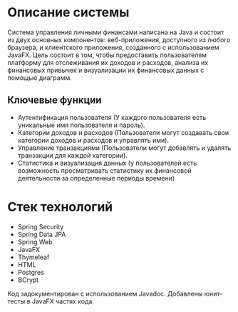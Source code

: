 # Описание системы

Система управления личными финансами написана на Java и состоит из двух основных компонентов: веб-приложения, доступного из любого браузера, и клиентского приложения, созданного с использованием JavaFX.
Цель состоит в том, чтобы предоставить пользователям платформу для отслеживания их доходов и расходов, анализа их финансовых привычек и визуализации их финансовых данных с помощью диаграмм.

## Ключевые функции

- Аутентификация пользователя (У каждого пользователя есть уникальные имя пользователя и пароль).
- Категории доходов и расходов (Пользователи могут создавать свои категории доходов и расходов и управлять ими).
- Управление транзакциями (Пользователи могут добавлять и удалять транзакции для каждой категории).
- Статистика и визуализация данных (у пользователей есть возможность просматривать статистику их финансовой деятельности за определенные периоды времени)

# Стек технологий

- Spring Security
- Spring Data JPA
- Spring Web
- JavaFX
- Thymeleaf
- HTML
- Postgres
- BCrypt

Код задокументирован с использованием Javadoc. Добавлены юнит-тесты в JavaFX частях кода.
